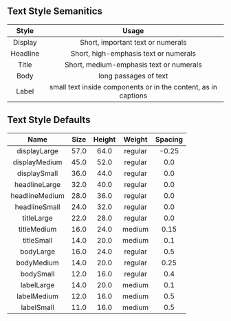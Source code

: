## Text Style Semanitics

|Style|Usage|
|:--:|:--:|
|Display|Short, important text or numerals|
|Headline|Short, high-emphasis text or numerals|
|Title|Short, medium-emphasis text or numerals|
|Body|long passages of text|
|Label|small text inside components or in the content, as in captions|


## Text Style Defaults

|Name|Size|Height|Weight|Spacing|
|:--:|:--:|:--:|:--:|:--:|
|displayLarge|57.0|64.0|regular|-0.25|
|displayMedium|45.0|52.0|regular|0.0|
|displaySmall|36.0|44.0|regular|0.0|
|headlineLarge|32.0|40.0|regular|0.0|
|headlineMedium|28.0|36.0|regular|0.0|
|headlineSmall|24.0|32.0|regular|0.0|
|titleLarge|22.0|28.0|regular|0.0|
|titleMedium|16.0|24.0|medium|0.15|
|titleSmall|14.0|20.0|medium|0.1|
|bodyLarge|16.0|24.0|regular|0.5|
|bodyMedium|14.0|20.0|regular|0.25|
|bodySmall|12.0|16.0|regular|0.4|
|labelLarge|14.0|20.0|medium|0.1|
|labelMedium|12.0|16.0|medium|0.5|
|labelSmall|11.0|16.0|medium|0.5|

